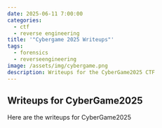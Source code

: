 ```yaml
---
date: 2025-06-11 7:00:00
categories:
  - ctf
  - reverse engineering
title: '"Cybergame 2025 Writeups"'
tags:
  - forensics
  - reverseengineering
image: /assets/img/cybergame.png
description: Writeups for the CyberGame2025 CTF
---
```


## Writeups for CyberGame2025
Here are the writeups for CyberGame2025
